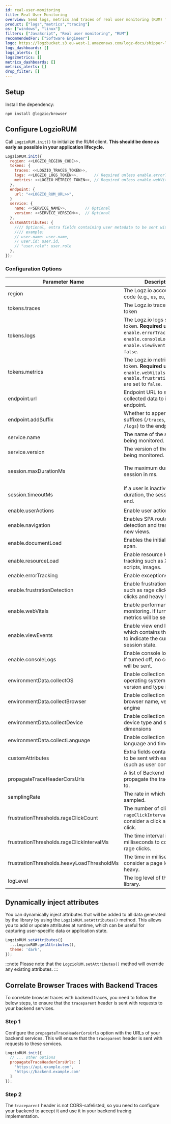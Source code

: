 ```yaml
---
id: real-user-monitoring
title: Real User Monitoring
overview: Send logs, metrics and traces of real user monitoring (RUM) from your JavaScript applications.
product: ["logs","metrics","tracing"]
os: ["windows", "linux"]
filters: ["JavaScript", "Real user monitoring", "RUM"]
recommendedFor: ["Software Engineer"]
logo: https://logzbucket.s3.eu-west-1.amazonaws.com/logz-docs/shipper-logos/js.jpg
logs_dashboards: []
logs_alerts: []
logs2metrics: []
metrics_dashboards: []
metrics_alerts: []
drop_filter: []
---
```


## Setup

Install the dependency:

```shell
npm install @logzio/browser
```

## Configure LogzioRUM

Call `LogzioRUM.init()` to initialize the RUM client. **This should be done as early as possible in your application lifecycle.**

```javascript
LogzioRUM.init({
  region: <<LOGZIO_REGION_CODE>>,
  tokens: {
    traces: <<LOGZIO_TRACES_TOKEN>>,
    logs: <<LOGZIO_LOGS_TOKEN>>,       // Required unless enable.errorTracking, enable.consoleLogs and enable.viewEvents are set to false
    metrics: <<LOGZIO_METRICS_TOKEN>>, // Required unless enable.webVitals and enable.frustrationDetection are set to false
  },
  endpoint: {
    url: "<<LOGZIO_RUM_URL>>",
  }
  service: {
    name: <<SERVICE_NAME>>,        // Optional
    version: <<SERVICE_VERSION>>,  // Optional
  },
  customAttributes: {
    //// Optional, extra fields containing user metadata to be sent with each event
    //// example:
    // user.name: user.name,
    // user.id: user.id,
    // "user.role": user.role
  },
});
```

### Configuration Options

| Parameter Name                             | Description                                                                                                                                   | Required/Optional | Default                     |
|--------------------------------------------|-----------------------------------------------------------------------------------------------------------------------------------------------|-------------------|-----------------------------|
| region                                     | The Logz.io account region code (e.g., `us`, `eu`, `au`, `uk`, `ca`)                                                                          | Required          | `us`                        |
| tokens.traces                              | The Logz.io traces shipping token                                                                                                             | Required          | -                           |
| tokens.logs                                | The Logz.io logs shipping token. **Required unless** `enable.errorTracking`, `enable.consoleLogs` and `enable.viewEvents` are set to `false`. | Required\*        | -                           |
| tokens.metrics                             | The Logz.io metrics shipping token. **Required unless** `enable.webVitals` and `enable.frustrationDetection` are set to `false`.              | Required\*        | -                           |
| endpoint.url                               | Endpoint URL to send the collected data to in OTLP. endpoint.                                                                                 | Required          | -                           |
| endpoint.addSuffix                         | Whether to append data type suffixes (`/traces`, `/metrics`, `/logs`) to the endpoint URL.                                                    | Optional          | `false`                     |
| service.name                               | The name of the service being monitored.                                                                                                      | Optional          | `""`                        |
| service.version                            | The version of the service being monitored.                                                                                                   | Optional          | `""`                        |
| session.maxDurationMs                      | The maximum duration of a session in ms.                                                                                                      | Optional          | `4 * 60 * 60 * 1000` (`4h`) |
| session.timeoutMs                          | If a user is inactive for this duration, the session will end.                                                                                | Optional          | `15 * 60 * 1000` (`15m`)    |
| enable.userActions                         | Enable user actions tracking.                                                                                                                 | Optional          | `true`                      |
| enable.navigation                          | Enables SPA route change detection and treats them as new views.                                                                              | Optional          | `true`                      |
| enable.documentLoad                        | Enables the initial page load span.                                                                                                           | Optional          | `true`                      |
| enable.resourceLoad                        | Enable resource loading tracking such as XHR, fetch, scripts, images.                                                                         | Optional          | `true`                      |
| enable.errorTracking                       | Enable exceptions tracking.                                                                                                                   | Optional          | `true`                      |
| enable.frustrationDetection                | Enable frustration detection such as rage clicks, dead clicks and heavy load times.                                                           | Optional          | `true`                      |
| enable.webVitals                           | Enable performance monitoring. If turned off, no metrics will be sent.                                                                        | Optional          | `true`                      |
| enable.viewEvents                          | Enable view end log event which contains the duration to indicate the current session state.                                                  | Optional          | `false`                     |
| enable.consoleLogs                         | Enable console logs tracking. If turned off, no console logs will be sent.                                                                    | Optional          | `false`                     |
| environmentData.collectOS                  | Enable collection of user operating system name, version and type information.                                                                | Optional          | `true`                      |
| environmentData.collectBrowser             | Enable collection of user browser name, version and engine                                                                                    | Optional          | `true`                      |
| environmentData.collectDevice              | Enable collection of user device type and screen dimensions                                                                                   | Optional          | `true`                      |
| environmentData.collectLanguage            | Enable collection of user language and timezone                                                                                               | Optional          | `true`                      |
| customAttributes                           | Extra fields containing data to be sent with each event. (such as user context)                                                               | Optional          | `{}`                        |
| propagateTraceHeaderCorsUrls               | A list of Backend URLs to propagate the trace header to.                                                                                      | Optional          | `[]`                        |
| samplingRate                               | The rate in which spans are sampled.                                                                                                          | Optional          | `100`(%)                    |
| frustrationThresholds.rageClickCount       | The number of clicks within `rageClickIntervalMs` to consider a click as a rage click.                                                        | Optional          | `3`                         |
| frustrationThresholds.rageClickIntervalMs  | The time interval in milliseconds to consider for rage clicks.                                                                                | Optional          | `1000` (`1s`)               |
| frustrationThresholds.heavyLoadThresholdMs | The time in milliseconds to consider a page load as heavy.                                                                                    | Optional          | `2000` (`2s`)               |
| logLevel                                   | The log level of the RUM library.                                                                                                             | Optional          | `info`                      |


## Dynamically inject attributes
You can dynamically inject attributes that will be added to all data generated by the library by using the `LogzioRUM.setAttributes()` method.
This allows you to add or update attributes at runtime, which can be useful for capturing user-specific data or application state.

```javascript
LogzioRUM.setAttributes({
  ...LogzioRUM.getAttributes(),
  theme: 'dark',
});
```

:::note
Please note that the `LogzioRUM.setAttributes()` method will override any existing attributes.
:::

## Correlate Browser Traces with Backend Traces
To correlate browser traces with backend traces, you need to follow the below steps, to ensure that the `traceparent` header is sent with requests to your backend services.

### Step 1
Configure the `propagateTraceHeaderCorsUrls` option with the URLs of your backend services.  This will ensure that the `traceparent` header is sent with requests to these services.
```javascript
LogzioRUM.init({
  // ... other options
  propagateTraceHeaderCorsUrls: [
    'https://api.example.com', 
    'https://backend.example.com'
  ]
});
```

### Step 2
The `traceparent` header is not CORS-safelisted, so you need to configure your backend to accept it and use it in your backend tracing implementation.
